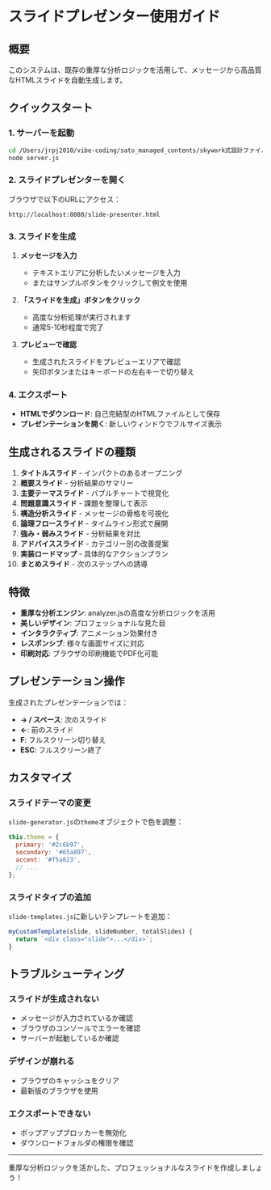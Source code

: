 # スライドプレゼンター使用ガイド

## 概要

このシステムは、既存の重厚な分析ロジックを活用して、メッセージから高品質なHTMLスライドを自動生成します。

## クイックスタート

### 1. サーバーを起動

```bash
cd /Users/jrpj2010/vibe-coding/sato_managed_contents/skywork式設計ファイル
node server.js
```

### 2. スライドプレゼンターを開く

ブラウザで以下のURLにアクセス：
```
http://localhost:8080/slide-presenter.html
```

### 3. スライドを生成

1. **メッセージを入力**
   - テキストエリアに分析したいメッセージを入力
   - またはサンプルボタンをクリックして例文を使用

2. **「スライドを生成」ボタンをクリック**
   - 高度な分析処理が実行されます
   - 通常5-10秒程度で完了

3. **プレビューで確認**
   - 生成されたスライドをプレビューエリアで確認
   - 矢印ボタンまたはキーボードの左右キーで切り替え

### 4. エクスポート

- **HTMLでダウンロード**: 自己完結型のHTMLファイルとして保存
- **プレゼンテーションを開く**: 新しいウィンドウでフルサイズ表示

## 生成されるスライドの種類

1. **タイトルスライド** - インパクトのあるオープニング
2. **概要スライド** - 分析結果のサマリー
3. **主要テーマスライド** - バブルチャートで視覚化
4. **問題意識スライド** - 課題を整理して表示
5. **構造分析スライド** - メッセージの骨格を可視化
6. **論理フロースライド** - タイムライン形式で展開
7. **強み・弱みスライド** - 分析結果を対比
8. **アドバイススライド** - カテゴリー別の改善提案
9. **実装ロードマップ** - 具体的なアクションプラン
10. **まとめスライド** - 次のステップへの誘導

## 特徴

- **重厚な分析エンジン**: analyzer.jsの高度な分析ロジックを活用
- **美しいデザイン**: プロフェッショナルな見た目
- **インタラクティブ**: アニメーション効果付き
- **レスポンシブ**: 様々な画面サイズに対応
- **印刷対応**: ブラウザの印刷機能でPDF化可能

## プレゼンテーション操作

生成されたプレゼンテーションでは：
- **→ / スペース**: 次のスライド
- **←**: 前のスライド
- **F**: フルスクリーン切り替え
- **ESC**: フルスクリーン終了

## カスタマイズ

### スライドテーマの変更

`slide-generator.js`の`theme`オブジェクトで色を調整：
```javascript
this.theme = {
  primary: '#2c6b97',
  secondary: '#65a897',
  accent: '#f5a623',
  // ...
};
```

### スライドタイプの追加

`slide-templates.js`に新しいテンプレートを追加：
```javascript
myCustomTemplate(slide, slideNumber, totalSlides) {
  return `<div class="slide">...</div>`;
}
```

## トラブルシューティング

### スライドが生成されない
- メッセージが入力されているか確認
- ブラウザのコンソールでエラーを確認
- サーバーが起動しているか確認

### デザインが崩れる
- ブラウザのキャッシュをクリア
- 最新版のブラウザを使用

### エクスポートできない
- ポップアップブロッカーを無効化
- ダウンロードフォルダの権限を確認

---

重厚な分析ロジックを活かした、プロフェッショナルなスライドを作成しましょう！